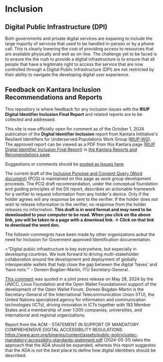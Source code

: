 # Inclusion
## Digital Public Infrastructure (DPI)
Both governments and private digital services are expaning to include the large majority of services that used to be handled in-person or by a phone call. This is clearly lowering the cost of providing access to resources that are available physically and well as on-line. The challenge yet to be faced is to ensure the the rush to provide a digital infrastructure is to ensure that all people that have a legitimate right to access the service that are now controlled through a Digital Public Infrastructure (DPI) are not restricted by their ability to navigate the developing digital user experience.
## Feedback on Kantara Inclusion Recommendations and Reports
This repository is where feedback for any inclusion issues with the **RIUP Digital Identifier Inclusion Final Report** and related reports are to be collected and addressed.

This site is now officially open for comment as of the October 1, 2024 publication of the **Digital Identifier Inclusion** report from Kantara Intitiative's Resilient Identifiers for Underserved Populations Work Group (<a href="https://www.kantarainitiative.org/riup/">RIUP-WG</a>). The approved report can be viewed as a PDF from this Kantara page (<a href="https://kantarainitiative.org/download/riup-digital-identifier-inclusion-final-report/">RIUP Digital Identifier Inclusion Final Report</a>) in <a href="https://kantarainitiative.org/reports-recommendations/#">the Kantara Reports and Recomendations page</a>

Suggestions or comments should be <a href="https://github.com/KantaraInitiative/Inclusion/issues">posted as Issues here</a>.

The current draft of the <a href="https://github.com/KantaraInitiative/Inclusion/blob/main/Inclusive%20Purpose%20Consent%20Query.docx"> Inclusive Purpose and Consent Query (Word document)</a> (PCQ) is maintained on this page as work group development proceeds. The PCQ  draft recommendation, under the conceptual foundation and guiding principles of the DII report, describes an actionable framework for a verifier to request information from any holder's device. Only if the holder agrees will any response be sent to the verifier. If the holder does not wish to release information to the verifier, no response from the holder releases no information. **This draft is in word format and may need to be downloaded to your computer to be read. When you click on the above link, you will be taken to a page with a download link. &darr; Click on that link to download the word doc.**

The followin commegnts have been made by other organizations aobut the need for Inclusion for Goverment approved Identification documentation. 

<“Digital public infrastructure is key everywhere, but especially in developing countries. We look forward to driving multi-stakeholder collaboration around the development and deployment of globally interoperable wallets that help close the gap between the digital ‘haves’ and ‘have nots.'” – Doreen Bogdan-Martin, ITU Secretary-General.

<a href="https://www.linuxfoundation.org/press/itu-linux-foundation-announce-intent-to-launch-the-openwallet-forum">This comment</a> was quoted in a joint press release on May 28, 2024 by the UNICC, Linux Foundation and the Open Wallet Foundationnin support of the development of the Open Wallet Forum. Doreen Bogdan-Martin is the Secretary-General of the International Telecommunication Union (ITU), the United Nations specialized agency for information and communication technologies (ICTs), driving innovation in ICTs together with 193 Member States and a membership of over 1,000 companies, universities, and international and regional organizations.

Report from the ACM - STATEMENT IN SUPPORT OF MANDATORY COMPREHENSIVE DIGITAL ACCESSIBILITY REGULATIONS https://www.acm.org/binaries/content/assets/public-policy/ustpc-mandatory-accessibity-standards-statement.pdf (2024-05-31) takes the approach that the ADA should be expanded, whereas this report suggestes that the ADA is not the best place to define how digital identitiers should be described.
